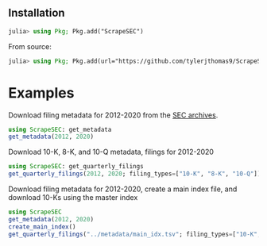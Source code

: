 ## Installation

```julia
julia> using Pkg; Pkg.add("ScrapeSEC")
```

From source:
```julia
julia> using Pkg; Pkg.add(url="https://github.com/tylerjthomas9/ScrapeSEC.jl/")
```

# Examples

Download filing metadata for 2012-2020 from the [SEC archives](https://www.sec.gov/Archives/).

```julia
using ScrapeSEC: get_metadata
get_metadata(2012, 2020)
```

Download 10-K, 8-K, and 10-Q metadata, filings for 2012-2020

```julia
using ScrapeSEC: get_quarterly_filings
get_quarterly_filings(2012, 2020; filing_types=["10-K", "8-K", "10-Q"])
```


Download filing metadata for 2012-2020, create a main index file, and download 10-Ks using the master index
```julia
using ScrapeSEC
get_metadata(2012, 2020)
create_main_index()
get_quarterly_filings("../metadata/main_idx.tsv"; filing_types=["10-K", ])
```
